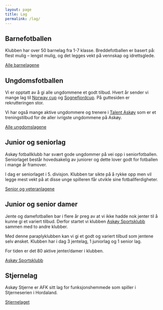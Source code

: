 ```yaml
---
layout: page
title: Lag
permalink: /lag/
---
```


Barnefotballen
------------------

Klubben har over 50 barnelag fra 1-7 klasse. Breddefotballen er basert på: flest mulig – lengst mulig, og det legges vekt på vennskap og idrettsglede.

<a class="button" href="/lag/barn/">Alle barnelagene</a>


Ungdomsfotballen
----------------

Vi er opptatt av å gi alle ungdommene et godt tilbud. Hvert år sender vi mange lag til [Norway cup][] og [Sognefjordcup][]. På guttesiden er rekrutteringen stor.

Vi har også mange aktive ungdommere og trenere i [Talent Askøy][] som er et treningstilbud for de aller ivrigste ungdommene på Askøy.

[Norway cup]: http://www.norwaycup.no/en/
[Sognefjordcup]: http://www.sognefjord.no/no/Produkt/?TLp=551148
[Talent Askøy]: http://talentaskoy.no

<a class="button" href="/lag/ungdom/">Alle ungdomslagene</a>

Junior og seniorlag
-------------------

Askøy fotballklubb har svært gode ungdommer på vei opp i seniorfotballen. Seniorlaget består hovedsakelig av juniorer og dette lover godt for fotballen i mange år framover.

I dag er seniorlaget i 5. divisjon. Klubben tar sikte på å rykke opp men vil legge mest vekt på at disse unge spilleren får utvikle sine fotballferdigheter.

<a class="button" href="/lag/senior/">Senior og veteranlagene</a>

Junior og senior damer
-----------------------

Jente og damefotballen bar i flere år preg av at vi ikke hadde nok jenter til å kunne gi et variert tilbud. Derfor startet vi klubben [Askøy Sportsklubb][] sammen med to andre klubber.

Med denne paraplyklubben kan vi gi et godt og variert tilbud som jentene selv ønsket. Klubben har i dag 3 jentelag, 1 juniorlag og
1 senior lag.

For tiden er det 80 aktive jenter/damer i klubben.

[Askøy Sportsklubb]: http://www.facebook.com/askoysportsklubb

<a class="button" href="http://www.facebook.com/askoysportsklubb">Askøy Sportsklubb</a>


Stjernelag
----------

Askøy Stjerne er AFK sitt lag for funksjonshemmede som spiller i Stjerneserien i Hordaland.

<a class="button" href="/lag/stjerne/">Stjernelaget</a>

<!--

I 2014 planlegger vi treningstur til Portugal hvor vi reiser med 4 andre lag fra Hordaland: Nest Sotra, Brann, Djerv og Fana.

Dette gleder vi oss stort til og vi blir en fin gjeng på 18 som reiser fra Askøy. Treningsleiren varer en uke, fra 5-12 juni og vi vil arrangere en fotballturnering i Portugal hvor vi inviterer lag fra lokalmiljøet til å spille mot oss.

Som avslutning på sesongen var vi på bankett på Brann stadion. Her var det pokal til alle spillerne. Disse ble utdelt av Brannspillere, noe som var stor stas!
 -->
